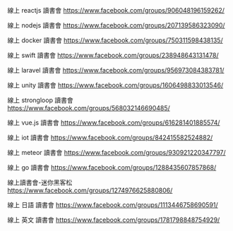 線上 reactjs 讀書會
https://www.facebook.com/groups/906048196159262/		

線上 nodejs 讀書會
https://www.facebook.com/groups/207139586323090/		

線上 docker 讀書會
https://www.facebook.com/groups/750311598438135/		

線上 swift 讀書會
https://www.facebook.com/groups/238948643131478/		

線上 laravel 讀書會
https://www.facebook.com/groups/956973084383781/		

線上 unity 讀書會
https://www.facebook.com/groups/1606498833013546/			

線上 strongloop 讀書會
https://www.facebook.com/groups/568032146690485/		

線上 vue.js 讀書會
https://www.facebook.com/groups/616281401885574/		

線上 iot 讀書會
https://www.facebook.com/groups/842415582524882/

線上 meteor 讀書會
https://www.facebook.com/groups/930921220347797/

線上 go 讀書會
https://www.facebook.com/groups/1288435607857868/

線上讀書會-迷你黑客松
https://www.facebook.com/groups/1274976625880806/


線上 日語 讀書會
https://www.facebook.com/groups/1113446758690591/

線上 英文 讀書會
https://www.facebook.com/groups/1781798848754929/

